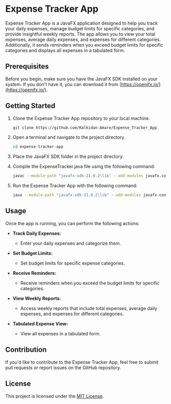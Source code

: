 # Expense Tracker App

Expense Tracker App is a JavaFX application designed to help you track your daily expenses, manage budget limits for specific categories, and provide insightful weekly reports. The app allows you to view your total expenses, average daily expenses, and expenses for different categories. Additionally, it sends reminders when you exceed budget limits for specific categories and displays all expenses in a tabulated form.

## Prerequisites

Before you begin, make sure you have the JavaFX SDK installed on your system. If you don't have it, you can download it from [https://openjfx.io/](https://openjfx.io/).

## Getting Started

1. Clone the Expense Tracker App repository to your local machine.

    ```bash
    git clone https://github.com/Kalkidan-Amare/Expense_Tracker_App
    ```

2. Open a terminal and navigate to the project directory.

    ```bash
    cd expense-tracker-app
    ```

3. Place the JavaFX SDK folder in the project directory.

4. Compile the ExpenseTracker.java file using the following command:

    ```bash
    javac --module-path "javafx-sdk-21.0.2\lib" --add-modules javafx.controls,javafx.fxml ExpenseTracker.java
    ```

5. Run the Expense Tracker App with the following command:

    ```bash
    java --module-path "javafx-sdk-21.0.2\lib" --add-modules javafx.controls,javafx.fxml ExpenseTracker
    ```

## Usage

Once the app is running, you can perform the following actions:

- **Track Daily Expenses:**
  - Enter your daily expenses and categorize them.
  
- **Set Budget Limits:**
  - Set budget limits for specific expense categories.

- **Receive Reminders:**
  - Receive reminders when you exceed the budget limits for specific categories.

- **View Weekly Reports:**
  - Access weekly reports that include total expenses, average daily expenses, and expenses for different categories.

- **Tabulated Expense View:**
  - View all expenses in a tabulated form.

## Contribution

If you'd like to contribute to the Expense Tracker App, feel free to submit pull requests or report issues on the GitHub repository.

## License

This project is licensed under the [MIT License](LICENSE).

